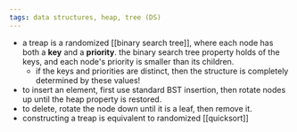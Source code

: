 ```yaml
---
tags: data structures, heap, tree (DS)
---
```


- a treap is a randomized [[binary search tree]], where each node has both a **key** and a **priority**. the binary search tree property holds of the keys, and each node's priority is smaller than its children.
	- if the keys and priorities are distinct, then the structure is completely determined by these values!
- to insert an element, first use standard BST insertion, then rotate nodes up until the heap property is restored.
- to delete, rotate the node down until it is a leaf, then remove it.
- constructing a treap is equivalent to randomized [[quicksort]]
